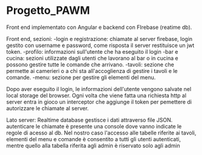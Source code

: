 # Progetto_PAWM

Front end implementato con Angular e backend con FIrebase (reatime db). 

Front end, sezioni: 
-login e registrazione: chiamate al server firebase, login gestito con username e password, come risposta il server restituisce un jwt token. 
-profilo: informazioni sull'utente che ha eseguito il login
-bar e cucina: sezioni utilizzate dagli utenti che lavorano al bar o in cucina e possono gestire tutte le comande che arrivano. 
-tavoli: sezione che permette ai camerieri o a chi sta all'accoglienza di gestire i tavoli e le comande.
-menu: sezione per gestire gli elementi del menu. 

Dopo aver eseguito il login, le informazioni dell'utente vengono salvate nel local storage del browser. 
Ogni volta che viene fatta una richiesta http al server entra in gioco un interceptor che aggiunge il token per pemettere di autorizzare le chiamate al server. 

Lato server: 
Realtime database gestisce i dati attraverso file JSON. autenticare le chiamate è presente una console dove vanno indicate le regole di acesso al db.
Nel nostro caso l'accesso alle tabelle riferite ai tavoli, elementi del menu e comande è consentito a tutti gli utenti autenticati, mentre quello alla tabella riferita agli admin è riservato solo agli admin
